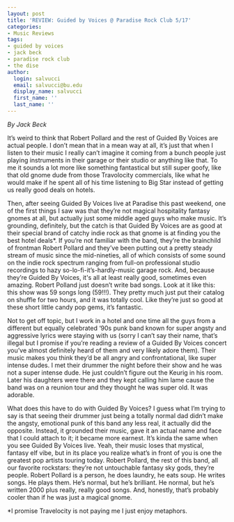 ```yaml
---
layout: post
title: 'REVIEW: Guided by Voices @ Paradise Rock Club 5/17'
categories:
- Music Reviews
tags:
- guided by voices
- jack beck
- paradise rock club
- the dise
author:
  login: salvucci
  email: salvucci@bu.edu
  display_name: salvucci
  first_name: ''
  last_name: ''
---
```

_By Jack Beck_

It’s weird to think that Robert Pollard and the rest of Guided By Voices are actual people. I don’t mean that in a mean way at all, it’s just that when I listen to their music I really can’t imagine it coming from a bunch people just playing instruments in their garage or their studio or anything like that. To me it sounds a lot more like something fantastical but still super goofy, like that old gnome dude from those Travolocity commercials, like what he would make if he spent all of his time listening to Big Star instead of getting us really good deals on hotels.

Then, after seeing Guided By Voices live at Paradise this past weekend, one of the first things I saw was that they’re not magical hospitality fantasy gnomes at all, but actually just some middle aged guys who make music. It’s grounding, definitely, but the catch is that Guided By Voices are as good at their special brand of catchy indie rock as that gnome is at finding you the best hotel deals\*. If you’re not familiar with the band, they’re the brainchild of frontman Robert Pollard and they’ve been putting out a pretty steady stream of music since the mid-nineties, all of which consists of some sound on the indie rock spectrum ranging from full-on professional studio recordings to hazy so-lo-fi-it’s-hardly-music garage rock. And, because they’re Guided By Voices, it's all at least really good, sometimes even amazing. Robert Polland just doesn’t write bad songs. Look at it like this: this show was 59 songs long (59!!!). They pretty much just put their catalog on shuffle for two hours, and it was totally cool. Like they’re just so good at these short little candy pop gems, it’s fantastic.

Not to get off topic, but I work in a hotel and one time all the guys from a different but equally celebrated ‘90s punk band known for super angsty and aggressive lyrics were staying with us (sorry I can’t say their name, that’s illegal but I promise if you’re reading a review of a Guided By Voices concert you’ve almost definitely heard of them and very likely adore them). Their music makes you think they’d be all angry and confrontational, like super intense dudes. I met their drummer the night before their show and he was not a super intense dude. He just couldn’t figure out the Keurig in his room. Later his daughters were there and they kept calling him lame cause the band was on a reunion tour and they thought he was super old. It was adorable.

What does this have to do with Guided By Voices? I guess what I’m trying to say is that seeing their drummer just being a totally normal dad didn’t make the angsty, emotional punk of this band any less real, it actually did the opposite. Instead, it grounded their music, gave it an actual name and face that I could attach to it; it became more earnest. It’s kinda the same when you see Guided By Voices live. Yeah, their music loses that mystical, fantasy elf vibe, but in its place you realize what’s in front of you is one the greatest pop artists touring today. Robert Pollard, the rest of this band, all our favorite rockstars: they’re not untouchable fantasy sky gods, they’re people. Robert Pollard is a person, he does laundry, he eats soup. He writes songs. He plays them. He’s normal, but he’s brilliant. He normal, but he’s written 2000 plus really, really good songs. And, honestly, that’s probably cooler than if he was just a magical gnome.

\*I promise Travelocity is not paying me I just enjoy metaphors.